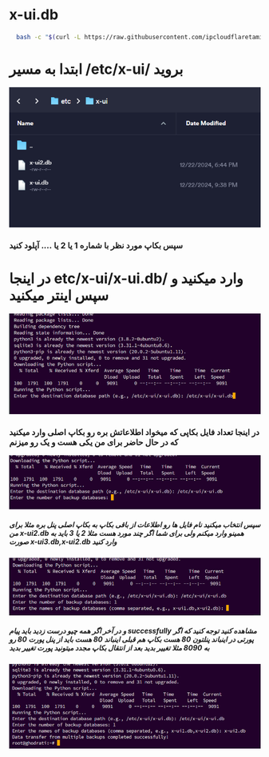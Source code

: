 # x-ui.db

```bash
  bash -c "$(curl -L https://raw.githubusercontent.com/ipcloudflaretamiz/x-ui.db/main/3x-ui.sh)"
```

# ابتدا به مسیر /etc/x-ui/ بروید 
<picture>
  <img alt="3x-ui Overview" src="https://github.com/ipcloudflaretamiz/x-ui.db/blob/main/amozsh.png">
</picture>

### سپس بکاپ مورد نظر با شماره 1 یا 2 یا .... آپلود کنید





# در اینجا etc/x-ui/x-ui.db/ وارد میکنید و سپس اینتر میکنید 
<picture>
  <img alt="3x-ui Overview" src="https://github.com/ipcloudflaretamiz/x-ui.db/blob/main/2.png">
</picture>



### در اینجا تعداد فایل بکاپی که میخواد اطلاعاتش بره رو بکاپ اصلی وارد میکنید که در حال حاضر برای من یکی هست و یک رو میزنم 


<picture>
  <img alt="3x-ui Overview" src="https://github.com/ipcloudflaretamiz/x-ui.db/blob/main/3.png">
</picture>



##### سپس انتخاب میکنید نام فایل ها رو اطلاعات از باقی بکاپ به بکاپ اصلی پنل بره مثلا برای من x-ui2.db همینو وارد میکنم ولی برای شما اگر چند مورد هست مثلا 2 یا 3 باید به صورت x-ui3.db,x-ui2.db وارد کنید 

<picture>
  <img alt="3x-ui Overview" src="https://github.com/ipcloudflaretamiz/x-ui.db/blob/main/4.png">
</picture>



##### و در آخر اگر همه چیو درست زدید باید پیام successfully مشاهده کنید توجه کنید که اگر پورتی در اینباند پنلتون 80 هست بکاپ هم قبلی اینباند 80 هست باید از پنل پورت 80 رو به 8090 مثلا تغییر بدید بعد از انتقال بکاپ مجدد میتونید پورت تغییر بدید 


<picture>
  <img alt="3x-ui Overview" src="https://github.com/ipcloudflaretamiz/x-ui.db/blob/main/5.png">
</picture>

